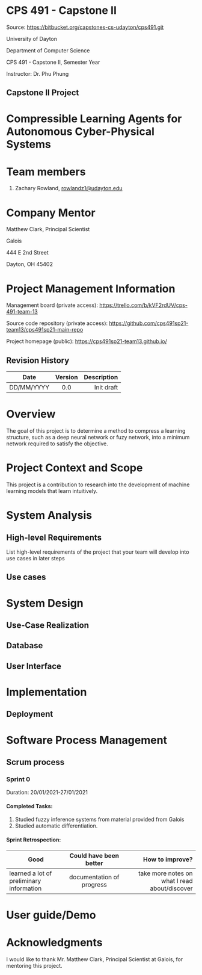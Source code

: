 # CPS 491 - Capstone II

Source: <https://bitbucket.org/capstones-cs-udayton/cps491.git>

University of Dayton

Department of Computer Science

CPS 491 - Capstone II, Semester Year

Instructor: Dr. Phu Phung


## Capstone II Project 


# Compressible Learning Agents for Autonomous Cyber-Physical Systems

# Team members

1.  Zachary Rowland, rowlandz1@udayton.edu


# Company Mentor

Matthew Clark, Principal Scientist

Galois

444 E 2nd Street

Dayton, OH 45402


# Project Management Information

Management board (private access): <https://trello.com/b/kVF2rdUV/cps-491-team-13>

Source code repository (private access): <https://github.com/cps491sp21-team13/cps491sp21-main-repo>

Project homepage (public): <https://cps491sp21-team13.github.io/>

## Revision History

| Date       |   Version     |  Description |
|------------|:-------------:|-------------:|
| DD/MM/YYYY |  0.0          | Init draft   |


# Overview

The goal of this project is to determine a method to compress a learning structure, such as a deep neural network or fuzy network, into a minimum network required to satisfy the objective.

# Project Context and Scope

This project is a contribution to research into the development of machine learning models that learn intuitively.

# System Analysis

## High-level Requirements

List high-level requirements of the project that your team will develop into use cases in later steps

## Use cases

# System Design

## Use-Case Realization

## Database 

## User Interface


# Implementation

## Deployment

# Software Process Management

## Scrum process

### Sprint 0

Duration: 20/01/2021-27/01/2021

#### Completed Tasks: 

1. Studied fuzzy inference systems from material provided from Galois
2. Studied automatic differentiation.

#### Sprint Retrospection:

| Good     |   Could have been better    |  How to improve?  |
|----------|:---------------------------:|------------------:|
| learned a lot of preliminary information | documentation of progress | take more notes on what I read about/discover  |

# User guide/Demo

# Acknowledgments 

I would like to thank Mr. Matthew Clark, Principal Scientist at Galois, for mentoring this project.
